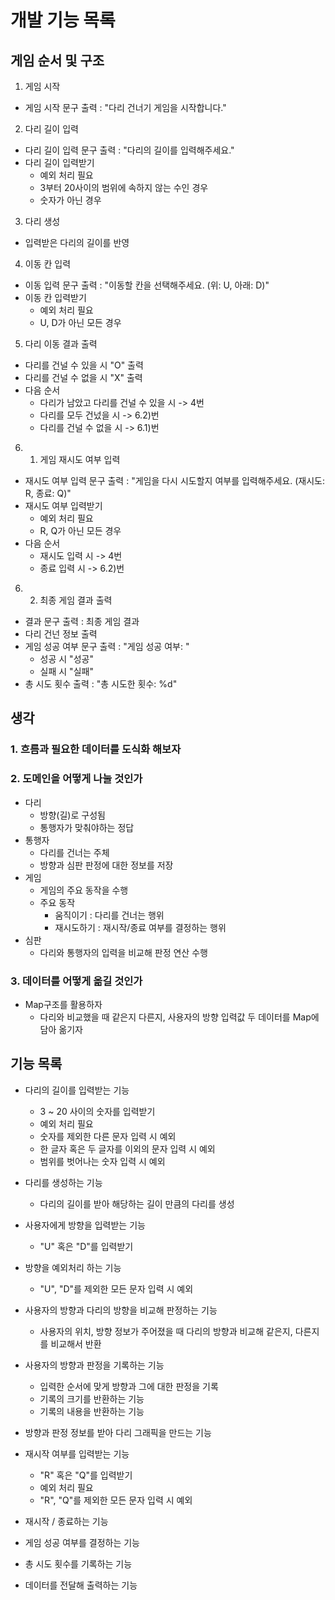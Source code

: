 # 개발 기능 목록

## 게임 순서 및 구조

1. 게임 시작
- 게임 시작 문구 출력 : "다리 건너기 게임을 시작합니다."

2. 다리 길이 입력
- 다리 길이 입력 문구 출력 : "다리의 길이를 입력해주세요."
- 다리 길이 입력받기
  - 예외 처리 필요
  - 3부터 20사이의 범위에 속하지 않는 수인 경우
  - 숫자가 아닌 경우

3. 다리 생성
- 입력받은 다리의 길이를 반영

4. 이동 칸 입력
- 이동 입력 문구 출력 : "이동할 칸을 선택해주세요. (위: U, 아래: D)"
- 이동 칸 입력받기
  - 예외 처리 필요
  - U, D가 아닌 모든 경우

5. 다리 이동 결과 출력
- 다리를 건널 수 있을 시 "O" 출력
- 다리를 건널 수 없을 시 "X" 출력
- 다음 순서
  - 다리가 남았고 다리를 건널 수 있을 시 -> 4번
  - 다리를 모두 건넜을 시 -> 6.2)번
  - 다리를 건널 수 없을 시 -> 6.1)번

6. 1) 게임 재시도 여부 입력
- 재시도 여부 입력 문구 출력 : "게임을 다시 시도할지 여부를 입력해주세요. (재시도: R, 종료: Q)"
- 재시도 여부 입력받기
  - 예외 처리 필요
  - R, Q가 아닌 모든 경우
- 다음 순서
  - 재시도 입력 시 -> 4번
  - 종료 입력 시 -> 6.2)번
  
6. 2) 최종 게임 결과 출력
- 결과 문구 출력 : 최종 게임 결과
- 다리 건넌 정보 출력
- 게임 성공 여부 문구 출력 : "게임 성공 여부: "
    - 성공 시 "성공"
    - 실패 시 "실패"
- 총 시도 횟수 출력 : "총 시도한 횟수: %d"

## 생각

### 1. 흐름과 필요한 데이터를 도식화 해보자

### 2. 도메인을 어떻게 나눌 것인가
- 다리
  - 방향(길)로 구성됨
  - 통행자가 맞춰야하는 정답
- 통행자
  - 다리를 건너는 주체
  - 방향과 심판 판정에 대한 정보를 저장
- 게임
  - 게임의 주요 동작을 수행
  - 주요 동작
    - 움직이기 : 다리를 건너는 행위
    - 재시도하기 : 재시작/종료 여부를 결정하는 행위
- 심판
  - 다리와 통행자의 입력을 비교해 판정 연산 수행

### 3. 데이터를 어떻게 옮길 것인가
- Map구조를 활용하자
  - 다리와 비교했을 때 같은지 다른지, 사용자의 방향 입력값 두 데이터를 Map에 담아 옮기자


## 기능 목록

- 다리의 길이를 입력받는 기능
  - 3 ~ 20 사이의 숫자를 입력받기
  - 예외 처리 필요
  - 숫자를 제외한 다른 문자 입력 시 예외
  - 한 글자 혹은 두 글자를 이외의 문자 입력 시 예외
  - 범위를 벗어나는 숫자 입력 시 예외

- 다리를 생성하는 기능
  - 다리의 길이를 받아 해당하는 길이 만큼의 다리를 생성

- 사용자에게 방향을 입력받는 기능
  - "U" 혹은 "D"를 입력받기

- 방향을 예외처리 하는 기능
  - "U", "D"를 제외한 모든 문자 입력 시 예외

- 사용자의 방향과 다리의 방향을 비교해 판정하는 기능
  - 사용자의 위치, 방향 정보가 주어졌을 때 다리의 방향과 비교해 같은지, 다른지를 비교해서 반환

- 사용자의 방향과 판정을 기록하는 기능
  - 입력한 순서에 맞게 방향과 그에 대한 판정을 기록
  - 기록의 크기를 반환하는 기능
  - 기록의 내용을 반환하는 기능

- 방향과 판정 정보를 받아 다리 그래픽을 만드는 기능

- 재시작 여부를 입력받는 기능
  - "R" 혹은 "Q"를 입력받기
  - 예외 처리 필요
  - "R", "Q"를 제외한 모든 문자 입력 시 예외

- 재시작 / 종료하는 기능

- 게임 성공 여부를 결정하는 기능

- 총 시도 횟수를 기록하는 기능

- 데이터를 전달해 출력하는 기능

